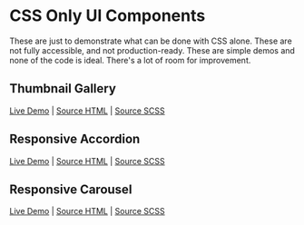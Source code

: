 # CSS Only UI Components

These are just to demonstrate what can be done with CSS alone. These are not fully accessible, and not production-ready. These are simple demos and none of the code is ideal. There's a lot of room for improvement. 

## Thumbnail Gallery

[Live Demo](https://meowwwls.github.io/css-only-components/html/gallery.html) | [Source HTML](https://github.com/meowwwls/css-only-components/blob/master/html/gallery.html) | [Source SCSS](https://github.com/meowwwls/css-only-components/blob/master/scss/_gallery.scss)  

## Responsive Accordion

[Live Demo](https://meowwwls.github.io/css-only-components/html/accordion.html) | [Source HTML](https://github.com/meowwwls/css-only-components/blob/master/html/accordion.html) | [Source SCSS](https://github.com/meowwwls/css-only-components/blob/master/scss/_accordion.scss)  

## Responsive Carousel

[Live Demo](https://meowwwls.github.io/css-only-components/html/carousel.html) | [Source HTML](https://github.com/meowwwls/css-only-components/blob/master/html/carousel.html) | [Source SCSS](https://github.com/meowwwls/css-only-components/blob/master/scss/_carousel.scss)  